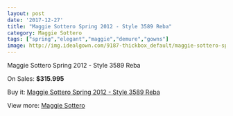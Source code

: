 ```yaml
---
layout: post
date: '2017-12-27'
title: "Maggie Sottero Spring 2012 - Style 3589 Reba"
category: Maggie Sottero
tags: ["spring","elegant","maggie","demure","gowns"]
image: http://img.idealgown.com/9187-thickbox_default/maggie-sottero-spring-2012-style-3589-reba.jpg
---
```

Maggie Sottero Spring 2012 - Style 3589 Reba

On Sales: **$315.995**
<a href="https://www.idealgown.com/en/maggie-sottero/3838-maggie-sottero-spring-2012-style-3589-reba.html"><amp-img layout="responsive" width="600" height="600" src="//img.idealgown.com/9187-thickbox_default/maggie-sottero-spring-2012-style-3589-reba.jpg" alt="Maggie Sottero Spring 2012 - Style 3589 Reba 0" /></a>
<a href="https://www.idealgown.com/en/maggie-sottero/3838-maggie-sottero-spring-2012-style-3589-reba.html"><amp-img layout="responsive" width="600" height="600" src="//img.idealgown.com/9188-thickbox_default/maggie-sottero-spring-2012-style-3589-reba.jpg" alt="Maggie Sottero Spring 2012 - Style 3589 Reba 1" /></a>

Buy it: [Maggie Sottero Spring 2012 - Style 3589 Reba](https://www.idealgown.com/en/maggie-sottero/3838-maggie-sottero-spring-2012-style-3589-reba.html "Maggie Sottero Spring 2012 - Style 3589 Reba")

View more: [Maggie Sottero](https://www.idealgown.com/en/45-maggie-sottero "Maggie Sottero")